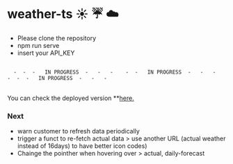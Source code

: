 # weather-ts :sunny: :umbrella: :cloud:

- Please clone the repository
- npm run serve
- insert your API_KEY

## 
      -  -  -   IN PROGRESS  -   -   -    -  -   IN PROGRESS  -   -   -    -  -  -   IN PROGRESS  -   -   -  
##    

You can check the deployed version **[here.](https://gergokutu-weather.netlify.app)

### Next

- warn customer to refresh data periodically
- trigger a funct to re-fetch actual data > use another URL (actual weather instead of 16days) to have better icon codes)
- Chainge the pointher when hovering over > actual, daily-forecast
